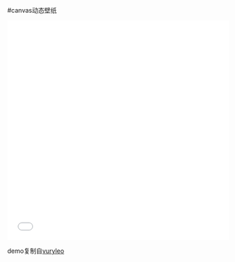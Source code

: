 #canvas动态壁纸


<iframe width="100%" height="500px" src="test/test.html" frameborder="0" scrolling="no" id="canvas-border"></iframe>

demo复制自[vuryleo](https://vuryleo.com/)